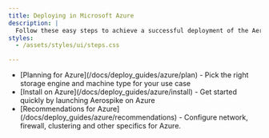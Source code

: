 ```yaml
---
title: Deploying in Microsoft Azure
description: |
  Follow these easy steps to achieve a successful deployment of the Aerospike database on Microsoft Azure 
styles:
  - /assets/styles/ui/steps.css

---
```


<ul>
  <li>[Planning for Azure](/docs/deploy_guides/azure/plan) - Pick the right storage engine and machine type for your use case</li>
  <li>[Install on Azure](/docs/deploy_guides/azure/install) - Get started quickly by launching Aerospike on Azure</li>
  <li>[Recommendations for Azure](/docs/deploy_guides/azure/recommendations) - Configure network, firewall, clustering and other specifics for Azure.</li>
</ul>


